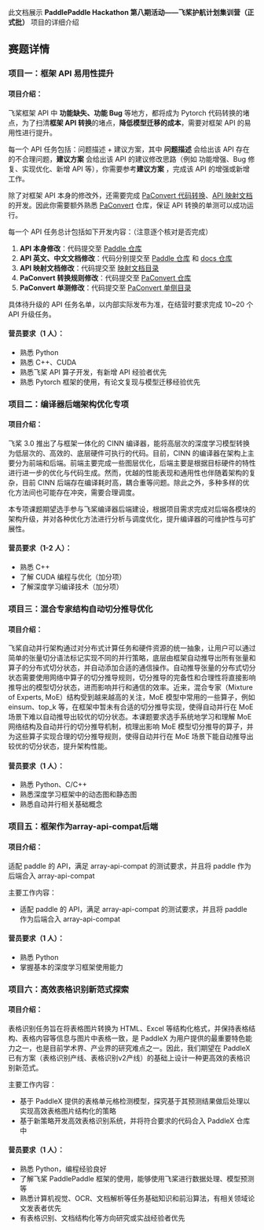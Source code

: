 此文档展示 **PaddlePaddle Hackathon 第八期活动——飞桨护航计划集训营（正式批）** 项目的详细介绍

## 赛题详情

### 项目一：框架 API 易用性提升

#### 项目介绍：

飞桨框架 API 中 **功能缺失、功能 Bug** 等地方，都将成为 Pytorch 代码转换的堵点，为了扫清**框架 API 转换**的堵点，**降低模型迁移的成本**，需要对框架 API 的易用性进行提升。

每一个 API 任务包括：问题描述 + 建议方案，其中 **问题描述** 会给出该 API 存在的不合理问题，**建议方案** 会给出该 API 的建议修改思路（例如 功能增强、Bug 修复、实现优化、新增 API 等），你需要参考**建议方案** ，完成该 API 的增强或新增工作。

除了对框架 API 本身的修改外，还需要完成 [PaConvert 代码转换](https://github.com/PaddlePaddle/PaConvert)、[API 映射文档](https://github.com/PaddlePaddle/docs/blob/develop/docs/guides/model_convert/convert_from_pytorch/pytorch_api_mapping_format_cn.md) 的开发。因此你需要额外熟悉 [PaConvert](https://github.com/PaddlePaddle/PaConvert) 仓库，保证 API 转换的单测可以成功运行。

每一个 API 任务总计包括如下开发内容：（注意逐个核对是否完成）

1. **API 本身修改**：代码提交至 [Paddle 仓库](https://github.com/PaddlePaddle/Paddle)
2. **API 英文、中文文档修改**：代码分别提交至 [Paddle 仓库](https://github.com/PaddlePaddle/Paddle) 和 [docs 仓库](https://github.com/PaddlePaddle/docs)
3. **API 映射文档修改**：代码提交至 [映射文档目录](https://github.com/PaddlePaddle/docs/tree/develop/docs/guides/model_convert/convert_from_pytorch/api_difference/)
4. **PaConvert 转换规则修改**：代码提交至 [PaConvert 仓库](https://github.com/PaddlePaddle/PaConvert)
5. **PaConvert 单测修改**：代码提交至 [PaConvert 单侧目录](https://github.com/PaddlePaddle/PaConvert/tree/master/tests)

具体待升级的 API 任务名单，以内部实际发布为准，在结营时要求完成 10~20 个 API 升级任务。

#### 营员要求（1 人）：

- 熟悉 Python
- 熟悉 C++、CUDA
- 熟悉飞桨 API 算子开发，有新增 API 经验者优先
- 熟悉 Pytorch 框架的使用，有论文复现与模型迁移经验优先

### 项目二：编译器后端架构优化专项

#### 项目介绍：

飞桨 3.0 推出了与框架一体化的 CINN 编译器，能将高层次的深度学习模型转换为低层次的、高效的、底层硬件可执行的代码。目前，CINN 的编译器在架构上主要分为前端和后端。前端主要完成一些图层优化，后端主要是根据目标硬件的特性进行进一步的优化与代码生成。然而，优越的性能表现和通用性也伴随着架构的复杂，目前 CINN 后端存在编译耗时高，耦合重等问题。除此之外，多种多样的优化方法间也可能存在冲突，需要合理调度。

本专项课题期望选手参与飞桨编译器后端建设，根据项目需求完成对后端各模块的架构升级，并对各种优化方法进行分析与调度优化，提升编译器的可维护性与可扩展性。

#### 营员要求（1-2 人）：

- 熟悉 C++
- 了解 CUDA 编程与优化（加分项）
- 了解深度学习编译技术（加分项）

### 项目三：混合专家结构自动切分推导优化

#### 项目介绍：

飞桨自动并行架构通过对分布式计算任务和硬件资源的统一抽象，让用户可以通过简单的张量切分语法标记实现不同的并行策略，底层由框架自动推导出所有张量和算子的分布式切分状态，并自动添加合适的通信操作。自动推导张量的分布式切分状态需要使用网络中算子的切分推导规则，切分推导的完备性和合理性将直接影响推导出的模型切分状态，进而影响并行和通信的效率。近来，混合专家（Mixture of Experts, MoE）结构受到越来越高的关注，MoE 模型中常用的一些算子，例如 einsum、top_k 等，在框架中暂未有合适的切分推导实现，使得自动并行在 MoE 场景下难以自动推导出较优的切分状态。本课题要求选手系统地学习和理解 MoE 网络结构及自动并行的切分推导机制，梳理出影响 MoE 模型切分推导的算子，并为这些算子实现合理的切分推导规则，使得自动并行在 MoE 场景下能自动推导出较优的切分状态，提升架构性能。

#### 营员要求（1 人）：

- 熟悉 Python、C/C++
- 熟悉深度学习框架中的动态图和静态图
- 熟悉自动并行相关基础概念

### 项目五：框架作为array-api-compat后端

#### 项目介绍：

适配 paddle 的 API，满足 array-api-compat 的测试要求，并且将 paddle 作为后端合入 array-api-compat

主要工作内容：

- 适配 paddle 的 API，满足 array-api-compat 的测试要求，并且将 paddle 作为后端合入 array-api-compat

#### 营员要求（1 人）：

- 熟悉 Python
- 掌握基本的深度学习框架使用能力

### 项目六：高效表格识别新范式探索

#### 项目介绍：

表格识别任务旨在将表格图片转换为 HTML、Excel 等结构化格式，并保持表格结构、表格内容等信息与图片中表格一致，是 PaddleX 为用户提供的最重要特色能力之一，也是目前学术界、产业界的研究难点之一。因此，我们期望在 PaddleX 已有方案（表格识别产线、表格识别v2产线）的基础上设计一种更高效的表格识别新范式。

主要工作内容：

- 基于 PaddleX 提供的表格单元格检测模型，探究基于其预测结果做后处理以实现高效表格图片结构化的策略
- 基于新策略开发高效表格识别系统，并将符合要求的代码合入 PaddleX 仓库中

#### 营员要求（1 人）：

- 熟悉 Python，编程经验良好
- 了解飞桨 PaddlePaddle 框架的使用，能够使用飞桨进行数据处理、模型预测等
- 熟悉计算机视觉、OCR、文档解析等任务基础知识和前沿算法，有相关领域论文发表者优先
- 有表格识别、文档结构化等方向研究或实战经验者优先
